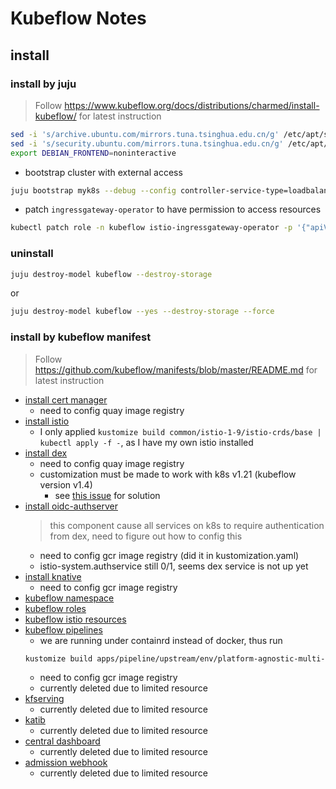 # Kubeflow Notes

## install

### install by juju

> Follow https://www.kubeflow.org/docs/distributions/charmed/install-kubeflow/ for latest instruction

```bash
sed -i 's/archive.ubuntu.com/mirrors.tuna.tsinghua.edu.cn/g' /etc/apt/sources.list
sed -i 's/security.ubuntu.com/mirrors.tuna.tsinghua.edu.cn/g' /etc/apt/sources.list
export DEBIAN_FRONTEND=noninteractive
```

- bootstrap cluster with external access
```bash
juju bootstrap myk8s --debug --config controller-service-type=loadbalancer
```

- patch `ingressgateway-operator` to have permission to access resources
```bash
kubectl patch role -n kubeflow istio-ingressgateway-operator -p '{"apiVersion":"rbac.authorization.k8s.io/v1","kind":"Role","metadata":{"name":"istio-ingressgateway-operator"},"rules":[{"apiGroups":["*"],"resources":["*"],"verbs":["*"]}]}'
```

### uninstall

```bash
juju destroy-model kubeflow --destroy-storage
```

or 

```bash
juju destroy-model kubeflow --yes --destroy-storage --force
```

### install by kubeflow manifest

> Follow https://github.com/kubeflow/manifests/blob/master/README.md for latest instruction

- [install cert manager](https://github.com/kubeflow/manifests/blob/master/README.md#cert-manager)
  - need to config quay image registry
- [install istio](https://github.com/kubeflow/manifests/blob/master/README.md#istio)
  - I only applied `kustomize build common/istio-1-9/istio-crds/base | kubectl apply -f -`, as I have my own istio installed
- [install dex](https://github.com/kubeflow/manifests/blob/master/README.md#dex)
  - need to config quay image registry
  - customization must be made to work with k8s v1.21 (kubeflow version v1.4)
    - see [this issue](https://github.com/dexidp/dex/issues/2082) for solution
- [install oidc-authserver](https://github.com/kubeflow/manifests/blob/master/README.md#oidc-authservice)
  > this component cause all services on k8s to require authentication from dex, need to figure out how to config this
  - need to config gcr image registry (did it in kustomization.yaml)
  - istio-system.authservice still 0/1, seems dex service is not up yet
- [install knative](https://github.com/kubeflow/manifests/blob/master/README.md#knative)
  - need to config gcr image registry
- [kubeflow namespace](https://github.com/kubeflow/manifests/blob/master/README.md#kubeflow-namespace)
- [kubeflow roles](https://github.com/kubeflow/manifests/blob/master/README.md#kubeflow-roles)
- [kubeflow istio resources](https://github.com/kubeflow/manifests/blob/master/README.md#kubeflow-istio-resources)
- [kubeflow pipelines](https://github.com/kubeflow/manifests/blob/master/README.md#kubeflow-istio-resources)
  - we are running under containrd instead of docker, thus run
  ```bash
  kustomize build apps/pipeline/upstream/env/platform-agnostic-multi-user-pns | kubectl apply -f -
  ```
  - need to config gcr image registry
  - currently deleted due to limited resource
- [kfserving](https://github.com/kubeflow/manifests/blob/master/README.md#kfserving)
  - currently deleted due to limited resource
- [katib](https://github.com/kubeflow/manifests/blob/master/README.md#kfserving)
  - currently deleted due to limited resource
- [central dashboard](https://github.com/kubeflow/manifests/blob/master/README.md#central-dashboard)
  - currently deleted due to limited resource
- [admission webhook](https://github.com/kubeflow/manifests/blob/master/README.md#admission-webhook)
  - currently deleted due to limited resource